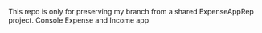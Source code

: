 This repo is only for preserving my branch from a shared ExpenseAppRep project.
Console Expense and Income app
